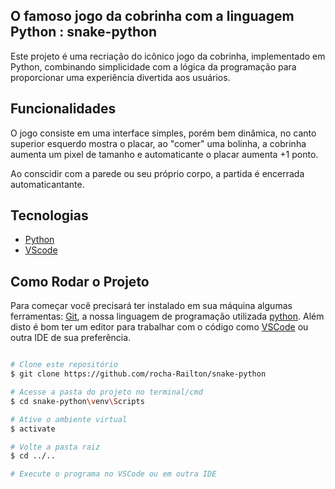## O famoso jogo da cobrinha com a linguagem Python : snake-python 

Este projeto é uma recriação do icônico jogo da cobrinha, implementado em Python, combinando simplicidade com a lógica da programação para proporcionar uma experiência divertida aos usuários.

## Funcionalidades 

O jogo consiste em uma interface simples, porém bem dinâmica, no canto superior esquerdo mostra o placar, ao "comer" uma bolinha, a cobrinha aumenta um pixel de tamanho e automaticante o placar aumenta +1 ponto.

Ao conscidir com a parede ou seu próprio corpo, a partida é encerrada automaticantante.

## Tecnologias

 - [Python](https://www.python.org/downloads/)
 - [VScode](https://code.visualstudio.com/download)

## Como Rodar o Projeto

Para começar você precisará ter instalado em sua máquina algumas ferramentas:
[Git](https://git-scm.com), a nossa linguagem de programação utilizada [python](https://www.python.org/). 
Além disto é bom ter um editor para trabalhar com o código como [VSCode](https://code.visualstudio.com/) ou outra IDE de sua preferência.

````bash

# Clone este repositório
$ git clone https://github.com/rocha-Railton/snake-python

# Acesse a pasta do projeto no terminal/cmd 
$ cd snake-python\venv\Scripts

# Ative o ambiente virtual
$ activate

# Volte a pasta raiz
$ cd ../..

# Execute o programa no VSCode ou em outra IDE
